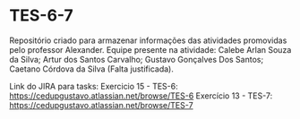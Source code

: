 # TES-6-7
Repositório criado para armazenar informações das atividades promovidas pelo professor Alexander.
Equipe presente na atividade:
Calebe Arlan Souza da Silva;
Artur dos Santos Carvalho;
Gustavo Gonçalves Dos Santos;
Caetano Córdova da Silva (Falta justificada).

Link do JIRA para tasks:
Exercicio 15 - TES-6: https://cedupgustavo.atlassian.net/browse/TES-6
Exercício 13 - TES-7: https://cedupgustavo.atlassian.net/browse/TES-7
